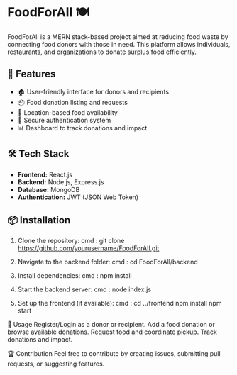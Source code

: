 # FoodForAll 🍽️

FoodForAll is a MERN stack-based project aimed at reducing food waste by connecting food donors with those in need. This platform allows individuals, restaurants, and organizations to donate surplus food efficiently.

## 🚀 Features
- 🏠 User-friendly interface for donors and recipients
- 📦 Food donation listing and requests
- 📍 Location-based food availability
- 🔐 Secure authentication system
- 📊 Dashboard to track donations and impact

## 🛠️ Tech Stack
- **Frontend:** React.js
- **Backend:** Node.js, Express.js
- **Database:** MongoDB
- **Authentication:** JWT (JSON Web Token)

## 📦 Installation

1. Clone the repository:
      cmd : git clone https://github.com/yourusername/FoodForAll.git
   
2. Navigate to the backend folder:
      cmd : cd FoodForAll/backend
   
3. Install dependencies:
      cmd : npm install
   
4. Start the backend server:
      cmd : node index.js
   
5. Set up the frontend (if available):
      cmd : cd ../frontend
            npm install
            npm start


📌 Usage
        Register/Login as a donor or recipient.
        Add a food donation or browse available donations.
        Request food and coordinate pickup.
        Track donations and impact.

🏆 Contribution
        Feel free to contribute by creating issues, submitting pull requests, or suggesting features.


